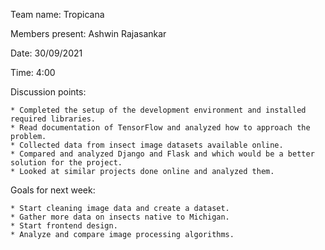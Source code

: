 

Team name: Tropicana

Members present: Ashwin Rajasankar

Date: 30/09/2021

Time: 4:00

Discussion points:

    * Completed the setup of the development environment and installed required libraries.
    * Read documentation of TensorFlow and analyzed how to approach the problem.
    * Collected data from insect image datasets available online.
    * Compared and analyzed Django and Flask and which would be a better solution for the project.
    * Looked at similar projects done online and analyzed them.

Goals for next week:

    * Start cleaning image data and create a dataset.
    * Gather more data on insects native to Michigan.
    * Start frontend design.
    * Analyze and compare image processing algorithms.

